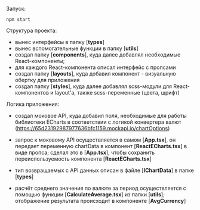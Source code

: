 Запуск:

```
npm start
```

Структура проекта:

- вынес интерфейсы в папку [**types**]
- вынес вспомогательные функции в папку [**utils**]
- создал папку [**components**], куда далее добавлял необходимые React-компоненты;
- для каждого React-компонента описал интерфейс с пропсами
- создал папку [**layouts**], куда добавил компонент - визуальную обертку для приложения
- создал папку [**styles**], куда далее добавлял scss-модули для React-компонентов и layout'а, также scss-переменные (цвета, шрифт)

Логика приложения:

- создал моковое API, куда добавил поля, необходимые для работы библиотеки ECharts в соответствии с логикой конвертера валют
  (https://65d23192987977636bfc1159.mockapi.io/chartOptions)

- запрос к моковому API осуществляется в самом [**App.tsx**], он передает переменную chartData в компонент [**ReactECharts.tsx**] в виде пропса;
  сделал это в [**App.tsx**], чтобы сохранить переиспользуемость компонента [**ReactECharts.tsx**]

- тип возвращаемых с API данных описан в файле [**IChartData**] в папке [**types**]

- расчёт среднего значения по валюте за период осуществляется с помощью функции [**CalculateAverage.tsx**] из папки [**utils**];
  отображение результата происходит в компоненте [**AvgCurrency**]
